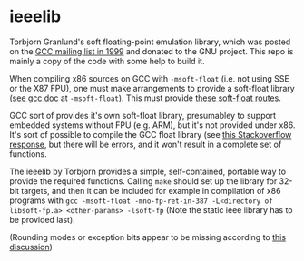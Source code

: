 # ieeelib
Torbjorn Granlund's soft floating-point emulation library, which was posted on the [GCC mailing list in 1999](https://gcc.gnu.org/ml/gcc/1999-07n/msg00553.html) and donated to the GNU project. This repo is mainly a copy of the code with some help to build it.

When compiling x86 sources on GCC with `-msoft-float` (i.e. not using SSE or the X87 FPU), one must make arrangements to provide a soft-float library ([see gcc doc](https://gcc.gnu.org/onlinedocs/gcc/x86-Options.html) at `-msoft-float`). This must provide [these soft-float routes](https://gcc.gnu.org/onlinedocs/gcc-4.0.4/gccint/Soft-float-library-routines.html).

GCC sort of provides it's own soft-float library, presumabley to support embedded systems without FPU (e.g. ARM), but it's not provided under x86. It's sort of possible to compile the GCC float library (see [this Stackoverflow response](https://stackoverflow.com/questions/1018638/using-software-floating-point-on-x86-linux/8227605#8227605), but there will be errors, and it won't result in a complete set of functions.

The ieeelib by Torbjorn provides a simple, self-contained, portable way to provide the required functions. Calling `make` should set up the library for 32-bit targets, and then it can be included for example in compilation of x86 programs with `gcc -msoft-float -mno-fp-ret-in-387 -L<directory of libsoft-fp.a> <other-params> -lsoft-fp` (Note the static ieee library has to be provided last).

(Rounding modes or exception bits appear to be missing according to [this discussion](http://gcc.1065356.n8.nabble.com/Torbjorn-s-ieeelib-c-td667693.html))
